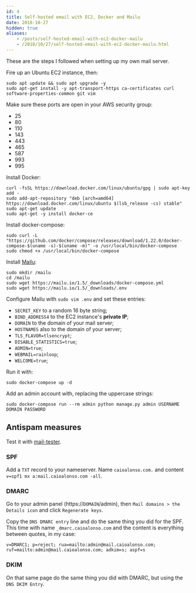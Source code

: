 ```yaml
---
id: 4
title: Self-hosted email with EC2, Docker and Mailu
date: 2018-10-27
hidden: true
aliases:
    - /posts/self-hosted-email-with-ec2-docker-mailu
    - /2018/10/27/self-hosted-email-with-ec2-docker-mailu.html
---
```


These are the steps I followed when setting up my own mail server.

Fire up an Ubuntu EC2 instance, then:
```
sudo apt update && sudo apt upgrade -y
sudo apt-get install -y apt-transport-https ca-certificates curl software-properties-common git vim
```

Make sure these ports are open in your AWS security group:
- 25
- 80
- 110
- 143
- 443
- 465
- 587
- 993
- 995

Install Docker:
```
curl -fsSL https://download.docker.com/linux/ubuntu/gpg | sudo apt-key add -
sudo add-apt-repository "deb [arch=amd64] https://download.docker.com/linux/ubuntu $(lsb_release -cs) stable"
sudo apt-get update
sudo apt-get -y install docker-ce
```

Install docker-compose:
```
sudo curl -L "https://github.com/docker/compose/releases/download/1.22.0/docker-compose-$(uname -s)-$(uname -m)" -o /usr/local/bin/docker-compose
sudo chmod +x /usr/local/bin/docker-compose
```

Install [Mailu](https://mailu.io/):
```
sudo mkdir /mailu
cd /mailu
sudo wget https://mailu.io/1.5/_downloads/docker-compose.yml
sudo wget https://mailu.io/1.5/_downloads/.env
```

Configure Mailu with `sudo vim .env` and set these entries:
- `SECRET_KEY` to a random 16 byte string;
- `BIND_ADDRESS4` to the EC2 instance's **private IP**;
- `DOMAIN` to the domain of your mail server;
- `HOSTNAMES` also to the domain of your server;
- `TLS_FLAVOR=tlsencrypt`;
- `DISABLE_STATISTICS=true`;
- `ADMIN=true`;
- `WEBMAIL=rainloop`;
- `WELCOME=true`;

Run it with:
```
sudo docker-compose up -d
```

Add an admin account with, replacing the uppercase strings:
```
sudo docker-compose run --rm admin python manage.py admin USERNAME DOMAIN PASSWORD
```

## Antispam measures
Test it with [mail-tester](https://www.mail-tester.com/).

### SPF
Add a `TXT` record to your nameserver. Name `caioalonso.com.` and content `v=spf1 mx a:mail.caioalonso.com -all`.

### DMARC
Go to your admin panel (https://`DOMAIN`/admin), then `Mail domains > the Details icon` and click `Regenerate keys`.

Copy the `DNS DMARC entry` line and do the same thing you did for the SPF. This time with name `_dmarc.caioalonso.com` and the content is everything between quotes, in my case:
```
v=DMARC1; p=reject; rua=mailto:admin@mail.caioalonso.com; ruf=mailto:admin@mail.caioalonso.com; adkim=s; aspf=s
```

### DKIM
On that same page do the same thing you did with DMARC, but using the `DNS DKIM Entry`.
